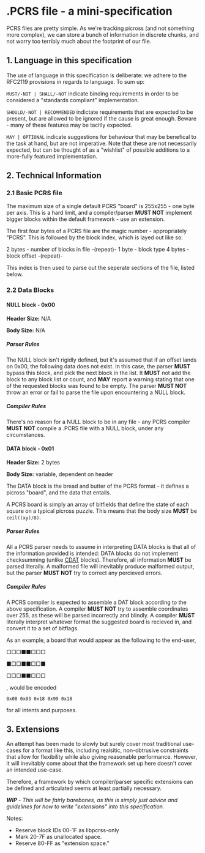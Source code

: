 # .PCRS file - a mini-specification

PCRS files are pretty simple. As we're tracking picross (and not something
more complex), we can store a bunch of information in discrete chunks, and
not worry too terribly much about the footprint of our file.

## 1. Language in this specification

The use of language in this specification is deliberate: we adhere to the
RFC2119 provisions in regards to language. To sum up:

`MUST/-NOT | SHALL/-NOT` indicate binding requirements in order to be
considered a "standards compliant" implementation.

`SHOULD/-NOT | RECOMMENDED` indictate requirements that are expected to
be present, but are allowed to be ignored if the cause is great enough.
Beware - many of these features may be tacitly expected.

`MAY | OPTIONAL` indicate suggestions for behaviour that may be
benefical to the task at hand, but are not imperative. Note that
these are not necessarily expected, but can be thought of as a
"wishlist" of possible additions to a more-fully featured implementation.

## 2. Technical Information

### 2.1 Basic PCRS file

The maximum size of a single default PCRS "board" is 255x255 - 
one byte per axis. This is a hard limit, and a compiler/parser
**MUST NOT** implement bigger blocks within the default framework - use
an extension.

The first four bytes of a PCRS file are the magic number - appropriately
"PCRS". This is followed by the block index, which is layed out like so:

2 bytes - number of blocks in file
-(repeat)-
1 byte - block type
4 bytes - block offset
-(repeat)-

This index is then used to parse out the seperate sections of the file,
listed below.

### 2.2 Data Blocks

#### NULL block - 0x00

**Header Size:** N/A

**Body Size:** N/A 

##### Parser Rules

The NULL block isn't rigidly defined, but it's assumed that if an offset lands
on 0x00, the following data does not exist. In this case, the parser **MUST**
bypass this block, and pick the next block in the list. It **MUST** not add the
block to any block list or count, and **MAY** report a warning stating that one
of the requested blocks was found to be empty. The parser **MUST NOT** throw
an error or fail to parse the file upon encountering a NULL block.

##### Compiler Rules

There's no reason for a NULL block to be in any file - any PCRS compiler
**MUST NOT** compile a .PCRS file with a NULL block, under any circumstances.


#### DATA block - 0x01

**Header Size:** 2 bytes

**Body Size:** variable, dependent on header

The DATA block is the bread and butter of the PCRS format - it defines
a picross "board", and the data that entails.

A PCRS board is simply an array of bitfields that define the state of
each square on a typical picross puzzle. This means that the body size
**MUST** be `ceil((xy)/8)`.

##### Parser Rules

All a PCRS parser needs to assume in interpreting DATA blocks is that
all of the information provided is intended: DATA blocks do not
implement checksumming (unlike [CDAT](#CDAT) blocks). Therefore, all
information **MUST** be parsed literally. A malformed file will
inevitably produce malformed output, but the parser **MUST NOT**
try to correct any percieved errors.

##### Compiler Rules

A PCRS compiler is expected to assemble a DAT block according to the above
specification. A compiler **MUST NOT** try to assemble coordinates over
255, as these will be parsed incorrectly and blindly. A compiler **MUST**
literally interpret whatever format the suggested board is recieved in,
and convert it to a set of bitflags.

As an example, a board that would appear as the following to the end-user,

□□□■■□□□

■□□■■□□■

□□□■■□□□

, would be encoded

`0x08 0x03 0x18 0x99 0x18`

for all intents and purposes.


## 3. Extensions

An attempt has been made to slowly but surely cover most traditional use-cases
for a format like this, including realsitic, non-obtrusive constraints that
allow for flexibility while also giving reasonable performance. However, it
will inevitably come about that the framework set up here doesn't cover
an intended use-case.

Therefore, a framework by which compiler/parser specific extensions can be
defined and articulated seems at least partially necessary.

_**WIP** - This will be fairly barebones, as this is simply just advice and
guidelines for how to write "extensions" into this specification._

Notes:

* Reserve block IDs 00-1F as libpcrss-only
* Mark 20-7F as unallocated space.
* Reserve 80-FF as "extension space."
